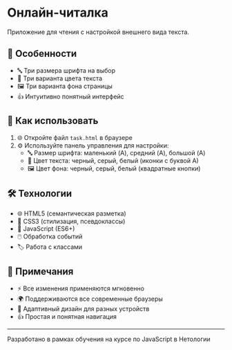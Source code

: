 # Онлайн-читалка

Приложение для чтения с настройкой внешнего вида текста.

## 🎯 Особенности

- 🔤 Три размера шрифта на выбор
- 🎨 Три варианта цвета текста
- 🖼️ Три варианта фона страницы
- 👍 Интуитивно понятный интерфейс

## 🚀 Как использовать

1. 🌐 Откройте файл `task.html` в браузере
2. ⚙️ Используйте панель управления для настройки:
   - 🔤 Размер шрифта: маленький (A), средний (A), большой (A)
   - 🎨 Цвет текста: черный, серый, белый (иконки с буквой А)
   - 🖼️ Цвет фона: черный, серый, белый (квадратные кнопки)

## 🛠 Технологии

- 🌐 HTML5 (семантическая разметка)
- 🎨 CSS3 (стилизация, псевдоклассы)
- 🚀 JavaScript (ES6+)
- 🖱️ Обработка событий
- 🏷️ Работа с классами

## 📝 Примечания

- ⚡ Все изменения применяются мгновенно
- 🌍 Поддерживаются все современные браузеры
- 📱 Адаптивный дизайн для разных устройств
- 👍 Простая и понятная навигация

---

Разработано в рамках обучения на курсе по JavaScript в Нетологии
